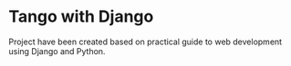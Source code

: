 # Tango with Django

Project have been created based on practical guide to web development using Django and Python.
